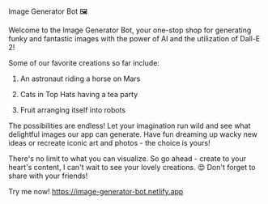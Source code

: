 Image Generator Bot 🖼️

Welcome to the Image Generator Bot, your one-stop shop for generating funky and fantastic images with the power of AI and the utilization of Dall-E 2!

Some of our favorite creations so far include:

  1. An astronaut riding a horse on Mars

  2. Cats in Top Hats having a tea party

  3. Fruit arranging itself into robots

The possibilities are endless! Let your imagination run wild and see what delightful images our app can generate. Have fun dreaming up wacky new ideas or recreate iconic art and photos - the choice is yours!

There's no limit to what you can visualize. So go ahead - create to your heart's content, I can't wait to see your lovely creations. 😍 Don't forget to share with your friends!

Try me now!
https://image-generator-bot.netlify.app 
